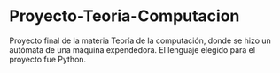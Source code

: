 # Proyecto-Teoria-Computacion
Proyecto final de la materia Teoría de la computación, donde se hizo un autómata de una máquina expendedora. El lenguaje elegido para el proyecto fue Python.
